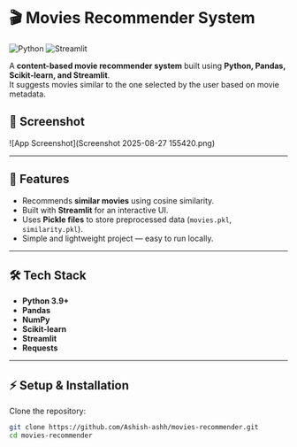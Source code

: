 # 🎬 Movies Recommender System

![Python](https://img.shields.io/badge/Python-3.9-blue)
![Streamlit](https://img.shields.io/badge/Streamlit-App-red)


A **content-based movie recommender system** built using **Python, Pandas, Scikit-learn, and Streamlit**.  
It suggests movies similar to the one selected by the user based on movie metadata.
## 📸 Screenshot
![App Screenshot](Screenshot 2025-08-27 155420.png)

---

## 📌 Features
- Recommends **similar movies** using cosine similarity.
- Built with **Streamlit** for an interactive UI.
- Uses **Pickle files** to store preprocessed data (`movies.pkl`, `similarity.pkl`).
- Simple and lightweight project — easy to run locally.

---

## 🛠️ Tech Stack
- **Python 3.9+**
- **Pandas**
- **NumPy**
- **Scikit-learn**
- **Streamlit**
- **Requests**

---

## ⚡ Setup & Installation

Clone the repository:
```bash
git clone https://github.com/Ashish-ashh/movies-recommender.git
cd movies-recommender
